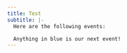 ```yaml
---
title: Test
subtitle: |-
  Here are the following events:

  Anything in blue is our next event!
---
```

